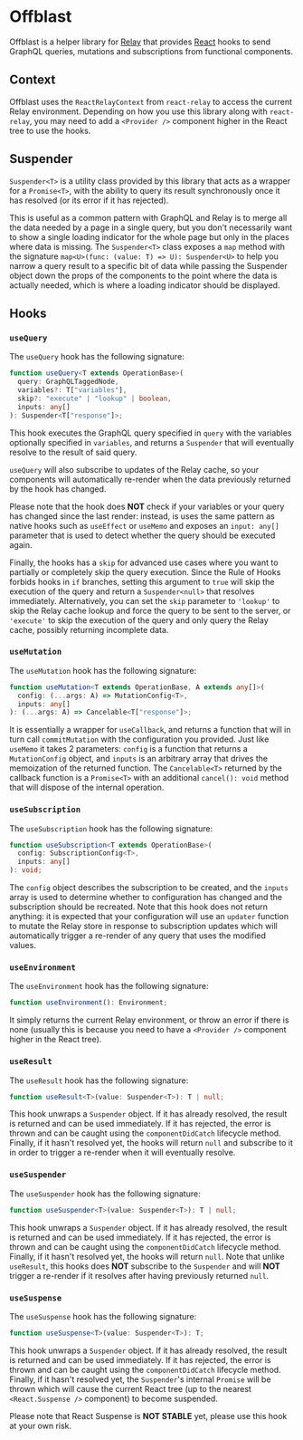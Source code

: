 # Offblast

Offblast is a helper library for [Relay](https://github.com/facebook/relay/)
that provides [React](https://github.com/facebook/react/) hooks to send GraphQL
queries, mutations and subscriptions from functional components.

## Context

Offblast uses the `ReactRelayContext` from `react-relay` to access the current
Relay environment. Depending on how you use this library along with
`react-relay`, you may need to add a `<Provider />` component higher in the
React tree to use the hooks.

## Suspender

`Suspender<T>` is a utility class provided by this library that acts as a
wrapper for a `Promise<T>`, with the ability to query its result synchronously
once it has resolved (or its error if it has rejected).

This is useful as a common pattern with GraphQL and Relay is to merge all the
data needed by a page in a single query, but you don't necessarily want to show
a single loading indicator for the whole page but only in the places where data
is missing. The `Suspender<T>` class exposes a `map` method with the signature
`map<U>(func: (value: T) => U): Suspender<U>` to help you narrow a query result
to a specific bit of data while passing the Suspender object down the props of
the components to the point where the data is actually needed, which is where a
loading indicator should be displayed.

## Hooks

### `useQuery`

The `useQuery` hook has the following signature:

```typescript
function useQuery<T extends OperationBase>(
  query: GraphQLTaggedNode,
  variables?: T["variables"],
  skip?: "execute" | "lookup" | boolean,
  inputs: any[]
): Suspender<T["response"]>;
```

This hook executes the GraphQL query specified in `query` with the variables
optionally specified in `variables`, and returns a `Suspender` that will
eventually resolve to the result of said query.

`useQuery` will also subscribe to updates of the Relay cache, so your components
will automatically re-render when the data previously returned by the hook has
changed.

Please note that the hook does **NOT** check if your variables or your query has
changed since the last render: instead, is uses the same pattern as native hooks
such as `useEffect` or `useMemo` and exposes an `input: any[]` parameter that is
used to detect whether the query should be executed again.

Finally, the hooks has a `skip` for advanced use cases where you want to
partially or completely skip the query execution. Since the Rule of Hooks
forbids hooks in `if` branches, setting this argument to `true` will skip the
execution of the query and return a `Suspender<null>` that resolves immediately.
Alternatively, you can set the `skip` parameter to `'lookup'` to skip the Relay
cache lookup and force the query to be sent to the server, or `'execute'` to
skip the execution of the query and only query the Relay cache, possibly
returning incomplete data.

### `useMutation`

The `useMutation` hook has the following signature:

```typescript
function useMutation<T extends OperationBase, A extends any[]>(
  config: (...args: A) => MutationConfig<T>,
  inputs: any[]
): (...args: A) => Cancelable<T["response"]>;
```

It is essentially a wrapper for `useCallback`, and returns a function that will
in turn call `commitMutation` with the configuration you provided. Just like
`useMemo` it takes 2 parameters: `config` is a function that returns a
`MutationConfig` object, and `inputs` is an arbitrary array that drives the
memoization of the returned function. The `Cancelable<T>` returned by the
callback function is a `Promise<T>` with an additional `cancel(): void` method
that will dispose of the internal operation.

### `useSubscription`

The `useSubscription` hook has the following signature:

```typescript
function useSubscription<T extends OperationBase>(
  config: SubscriptionConfig<T>,
  inputs: any[]
): void;
```

The `config` object describes the subscription to be created, and the `inputs`
array is used to determine whether to configuration has changed and the
subscription should be recreated. Note that this hook does not return anything:
it is expected that your configuration will use an `updater` function to mutate
the Relay store in response to subscription updates which will automatically
trigger a re-render of any query that uses the modified values.

### `useEnvironment`

The `useEnvironment` hook has the following signature:

```typescript
function useEnvironment(): Environment;
```

It simply returns the current Relay environment, or throw an error if there is
none (usually this is because you need to have a `<Provider />` component higher
in the React tree).

### `useResult`

The `useResult` hook has the following signature:

```typescript
function useResult<T>(value: Suspender<T>): T | null;
```

This hook unwraps a `Suspender` object. If it has already resolved, the result
is returned and can be used immediately. If it has rejected, the error is thrown
and can be caught using the `componentDidCatch` lifecycle method. Finally, if it
hasn't resolved yet, the hooks will return `null` and subscribe to it in order
to trigger a re-render when it will eventually resolve.

### `useSuspender`

The `useSuspender` hook has the following signature:

```typescript
function useSuspender<T>(value: Suspender<T>): T | null;
```

This hook unwraps a `Suspender` object. If it has already resolved, the result
is returned and can be used immediately. If it has rejected, the error is thrown
and can be caught using the `componentDidCatch` lifecycle method. Finally, if it
hasn't resolved yet, the hooks will return `null`. Note that unlike `useResult`,
this hooks does **NOT** subscribe to the `Suspender` and will **NOT** trigger a
re-render if it resolves after having previously returned `null`.

### `useSuspense`

The `useSuspense` hook has the following signature:

```typescript
function useSuspense<T>(value: Suspender<T>): T;
```

This hook unwraps a `Suspender` object. If it has already resolved, the result
is returned and can be used immediately. If it has rejected, the error is thrown
and can be caught using the `componentDidCatch` lifecycle method. Finally, if it
hasn't resolved yet, the `Suspender`'s internal `Promise` will be thrown which
will cause the current React tree (up to the nearest `<React.Suspense />`
component) to become suspended.

Please note that React Suspense is **NOT STABLE** yet, please use this hook at
your own risk.
